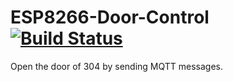 # ESP8266-Door-Control [![Build Status](https://travis-ci.org/thu-skyworks/esp8266-door.svg?branch=master)](https://travis-ci.org/thu-skyworks/esp8266-door)

Open the door of 304 by sending MQTT messages.